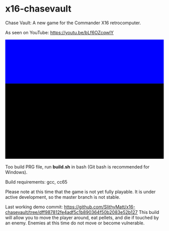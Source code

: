 # x16-chasevault
Chase Vault: A new game for the Commander X16 retrocomputer.

As seen on YouTube: https://youtu.be/bLf6OZcqwIY

![](cv3.gif)

Too build PRG file, run **build.sh** in bash (Git bash is recommended for Windows).

Build requirements: gcc, cc65

Please note at this time that the game is not yet fully
playable. It is under active development, so the master branch is not stable.

Last working demo commit: https://github.com/SlithyMatt/x16-chasevault/tree/dff987812fe4adf5c1b890364f50b2083e52b127
This build will allow you to move the player around, eat pellets, and die if touched by an enemy. Enemies at this time do not move or become vulnerable.
